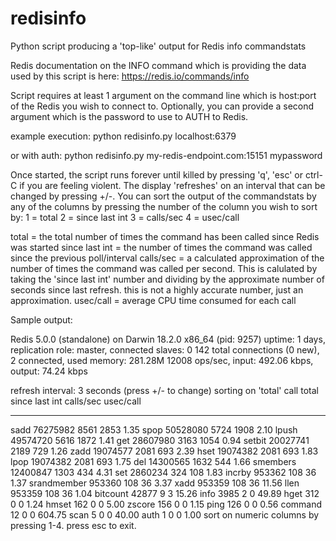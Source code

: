 # redisinfo
Python script producing a 'top-like' output for Redis info commandstats

Redis documentation on the INFO command which is providing the data
used by this script is here: https://redis.io/commands/info

Script requires at least 1 argument on the command line which is
host:port of the Redis you wish to connect to. Optionally, you can
provide a second argument which is the password to use to AUTH to
Redis.

example execution:
   python redisinfo.py localhost:6379

or with auth:
   python redisinfo.py my-redis-endpoint.com:15151 mypassword

Once started, the script runs forever until killed by
pressing 'q', 'esc' or ctrl-C if you are feeling violent.
The display 'refreshes' on an interval that can be changed by
pressing +/-. You can sort the output of the commandstats by
any of the columns by pressing the number of the column you
wish to sort by:
1 = total
2 = since last int
3 = calls/sec
4 = usec/call

total = the total number of times the command has been called
    since Redis was started
since last int = the number of times the command was called
    since the previous poll/interval
calls/sec = a calculated approximation of the number of times
    the command was called per second. This is calulated by
    taking the 'since last int' number and dividing by the
    approximate number of seconds since last refresh. this is
    not a highly accurate number, just an approximation.
usec/call = average CPU time consumed for each call

Sample output:

Redis 5.0.0 (standalone) on Darwin 18.2.0 x86_64 (pid: 9257)
uptime: 1 days, replication role: master, connected slaves: 0
142 total connections (0 new), 2 connected, used memory: 281.28M
12008 ops/sec, input: 492.06 kbps, output: 74.24 kbps

refresh interval: 3 seconds (press +/- to change)
sorting on 'total'
call            total    since last int    calls/sec    usec/call
-----------  --------  ----------------  -----------  -----------
sadd         76275982              8561         2853         1.35
spop         50528080              5724         1908         2.10
lpush        49574720              5616         1872         1.41
get          28607980              3163         1054         0.94
setbit       20027741              2189          729         1.26
zadd         19074577              2081          693         2.39
hset         19074382              2081          693         1.83
lpop         19074382              2081          693         1.75
del          14300565              1632          544         1.66
smembers     12400847              1303          434         4.31
set           2860234               324          108         1.83
incrby         953362               108           36         1.37
srandmember    953360               108           36         3.37
xadd           953359               108           36        11.56
llen           953359               108           36         1.04
bitcount        42877                 9            3        15.26
info             3985                 2            0        49.89
hget              312                 0            0         1.24
hmset             162                 0            0         5.00
zscore            156                 0            0         1.15
ping              126                 0            0         0.56
command            12                 0            0       604.75
scan                5                 0            0        40.00
auth                1                 0            0         1.00
sort on numeric columns by pressing 1-4. press esc to exit.
